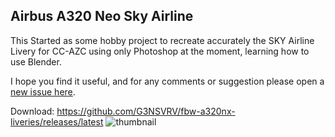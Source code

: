 ## Airbus A320 Neo Sky Airline
This Started as some hobby project to recreate accurately the SKY Airline Livery for CC-AZC using only Photoshop at the moment, learning how to use Blender.

I hope you find it useful, and for any comments or suggestion please open a [new issue here](https://github.com/G3NSVRV/fbw-a32nx-liveries/issues).

Download: https://github.com/G3NSVRV/fbw-a320nx-liveries/releases/latest
![thumbnail](https://user-images.githubusercontent.com/11720535/142300015-57f1dde5-293a-4ebf-9810-ac8073648e76.jpg)
